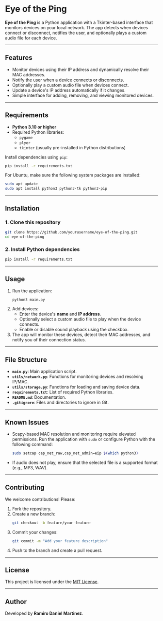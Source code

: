 # Eye of the Ping

**Eye of the Ping** is a Python application with a Tkinter-based interface that monitors devices on your local network. The app detects when devices connect or disconnect, notifies the user, and optionally plays a custom audio file for each device.

---

## **Features**
- Monitor devices using their IP address and dynamically resolve their MAC addresses.
- Notify the user when a device connects or disconnects.
- Optionally play a custom audio file when devices connect.
- Update a device's IP address automatically if it changes.
- Simple interface for adding, removing, and viewing monitored devices.

---

## **Requirements**
- **Python 3.10 or higher**
- Required Python libraries:
  - `pygame`
  - `plyer`
  - `tkinter` (usually pre-installed in Python distributions)

Install dependencies using `pip`:
```bash
pip install -r requirements.txt
```

For Ubuntu, make sure the following system packages are installed:
```bash
sudo apt update
sudo apt install python3 python3-tk python3-pip
```

---

## **Installation**

### **1. Clone this repository**
```bash
git clone https://github.com/yourusername/eye-of-the-ping.git
cd eye-of-the-ping
```

### **2. Install Python dependencies**
```bash
pip install -r requirements.txt
```

---

## **Usage**
1. Run the application:
   ```bash
   python3 main.py
   ```
2. Add devices:
   - Enter the device's **name** and **IP address**.
   - Optionally select a custom audio file to play when the device connects.
   - Enable or disable sound playback using the checkbox.
3. The app will monitor these devices, detect their MAC addresses, and notify you of their connection status.

---

## **File Structure**
- **`main.py`**: Main application script.
- **`utils/network.py`**: Functions for monitoring devices and resolving IP/MAC.
- **`utils/storage.py`**: Functions for loading and saving device data.
- **`requirements.txt`**: List of required Python libraries.
- **`README.md`**: Documentation.
- **`.gitignore`**: Files and directories to ignore in Git.

---

## **Known Issues**
- Scapy-based MAC resolution and monitoring require elevated permissions. Run the application with `sudo` or configure Python with the following command:
  ```bash
  sudo setcap cap_net_raw,cap_net_admin=eip $(which python3)
  ```

- If audio does not play, ensure that the selected file is a supported format (e.g., MP3, WAV).

---

## **Contributing**
We welcome contributions! Please:
1. Fork the repository.
2. Create a new branch:
   ```bash
   git checkout -b feature/your-feature
   ```
3. Commit your changes:
   ```bash
   git commit -m "Add your feature description"
   ```
4. Push to the branch and create a pull request.

---

## **License**
This project is licensed under the [MIT License](LICENSE).

---

## **Author**
Developed by **Ramiro Daniel Martinez**.
